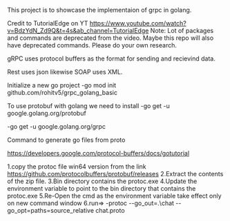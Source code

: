 This project is to showcase the implementaion of grpc in golang.

Credit to TutorialEdge on YT https://www.youtube.com/watch?v=BdzYdN_Zd9Q&t=4s&ab_channel=TutorialEdge
Note: Lot of packages and commands are deprecated from the video. Maybe this repo will also have deprecated commands. Please do your own research.



gRPC uses protocol buffers as the format for sending and recievind data.

Rest uses json likewise SOAP uses XML.

Initialize a new go project
-go mod init github.com/rohitv5/grpc_golang_basic

To use protobuf with golang we need to install 
-go get -u google.golang.org/protobuf


-go get -u google.golang.org/grpc

Command to generate go files from proto
   



<!-- HOW TO SETUP PROTOC -->
https://developers.google.com/protocol-buffers/docs/gotutorial



1.copy the protoc file win64 version from the link https://github.com/protocolbuffers/protobuf/releases
2.Extract the contents of the zip file.
3.Bin directory contains the protoc.exe
4.Update the environment variable to point to the bin directory that contains the protoc.exe
5.Re-Open the cmd as the environment variable take effect only on new command window
6.run=> -protoc --go_out=.\chat --go_opt=paths=source_relative chat.proto 